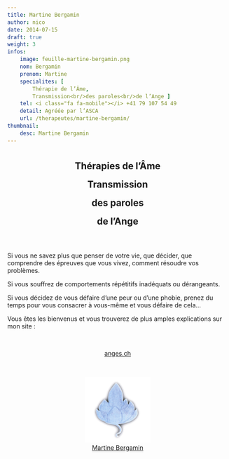 ```yaml
---
title: Martine Bergamin
author: nico
date: 2014-07-15
draft: true
weight: 3
infos:
    image: feuille-martine-bergamin.png
    nom: Bergamin
    prenom: Martine
    specialites: [
        Thérapie de l’Âme,
        Transmission<br/>des paroles<br/>de l’Ange ]
    tel: <i class="fa fa-mobile"></i> +41 79 107 54 49
    detail: Agréée par l’ASCA
    url: /therapeutes/martine-bergamin/
thumbnail:
    desc: Martine Bergamin
---
```


<h2 style="text-align: center; line-height: 2em;">
Thérapies de l’Âme<br />
Transmission<br />
des paroles<br />
de l’Ange
</h2>

&nbsp;

Si vous ne savez plus que penser de votre vie, que décider, que comprendre des épreuves que vous vivez, comment résoudre vos problèmes.

Si vous souffrez de comportements répétitifs inadéquats ou dérangeants.

Si vous décidez de vous défaire d’une peur ou d’une phobie, prenez du temps pour vous consacrer à vous-même et vous défaire de cela...

Vous êtes les bienvenus et vous trouverez de plus amples explications sur mon site :

&nbsp;

<p style="text-align: center;">
<a title="anges.ch" href="http://anges.ch">anges.ch</a>
</p>

&nbsp;

<p style="text-align: center;">
<a href="http://anges.ch"><img class="aligncenter" src="./images/feuille_martine_bergamin-150x150.png" alt="feuille_martine_bergamin" width="150" height="150" /><br /> Martine Bergamin</a>
</p>

